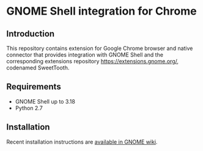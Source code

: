 GNOME Shell integration for Chrome
============================================

Introduction
------------

This repository contains extension for Google Chrome browser and native
connector that provides integration with GNOME Shell and the corresponding
extensions repository https://extensions.gnome.org/, codenamed SweetTooth.

Requirements
------------
 * GNOME Shell up to 3.18
 * Python 2.7

Installation
------------

Recent installation instructions are [available in GNOME wiki](https://wiki.gnome.org/Projects/GnomeShellIntegrationForChrome/Installation).
